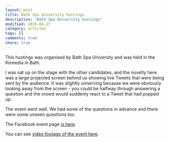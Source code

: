 ```yaml
---
layout: post
title: Bath Spa University hustings
description: "Bath Spa University hustings"
modified: 2015-04-27
category: articles
tags: []
comments: true
share: true
---
```


This hustings was organised by Bath Spa University and was held in the Komedia in Bath.

I was sat up on the stage with the other candidates, and the novelty here was a large
projected screen behind us showing live Tweets that were being sent by the audience.
It was slightly unnerving because we were obviously looking away from the screen -
you could be halfway through answering a question and the crowd would suddenly react
to a Tweet that had popped up.

The event went well. We had some of the questions in advance and there were some
unseen questions too.

The Facebook event page <a href="https://www.facebook.com/events/393118064204220/">is
here</a>.

You can see <a href="https://goo.gl/rew4l6">video footage of the event here</a>.












